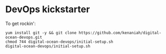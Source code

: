 DevOps kickstarter
====================
To get rockin':

    yum install git -y && git clone https://github.com/kenaniah/digital-ocean-devops.git
    chmod 744 digital-ocean-devops/initial-setup.sh
    digital-ocean-devops/initial-setup.sh
    
